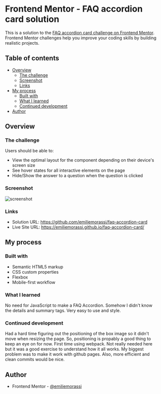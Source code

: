 # Frontend Mentor - FAQ accordion card solution

This is a solution to the [FAQ accordion card challenge on Frontend Mentor](https://www.frontendmentor.io/challenges/faq-accordion-card-XlyjD0Oam). Frontend Mentor challenges help you improve your coding skills by building realistic projects.

## Table of contents

- [Overview](#overview)
  - [The challenge](#the-challenge)
  - [Screenshot](#screenshot)
  - [Links](#links)
- [My process](#my-process)
  - [Built with](#built-with)
  - [What I learned](#what-i-learned)
  - [Continued development](#continued-development)
- [Author](#author)

## Overview

### The challenge

Users should be able to:

- View the optimal layout for the component depending on their device's screen size
- See hover states for all interactive elements on the page
- Hide/Show the answer to a question when the question is clicked

### Screenshot

![screenshot](https://user-images.githubusercontent.com/63777985/136931921-75bb62ca-2b7e-4fa6-a63a-c23d6a79b4f1.jpg)

### Links

- Solution URL: https://github.com/emiliemorassi/faq-accordion-card
- Live Site URL: https://emiliemorassi.github.io/faq-accordion-card/

## My process

### Built with

- Semantic HTML5 markup
- CSS custom properties
- Flexbox
- Mobile-first workflow

### What I learned

No need for JavaScript to make a FAQ Accordion.
Somehow I didn't know the details and summary tags.
Very easy to use and style.

### Continued development

Had a hard time figuring out the positioning of the box image so it didn't move when resizing the page. So, positioning is propably a good thing to keep an eye on for now.
First time using webpack. Not really needed here but it was a good exercise to understand how it all works. My biggest problem was to make it work with github pages.
Also, more efficient and clean commits would be nice.

## Author

- Frontend Mentor - [@emiliemorassi](https://www.frontendmentor.io/profile/emiliemorassi)
